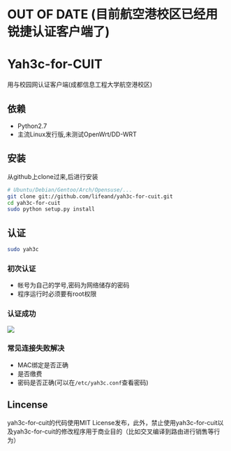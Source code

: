 # OUT OF DATE (目前航空港校区已经用锐捷认证客户端了)
# Yah3c-for-CUIT

用与校园网认证客户端(成都信息工程大学航空港校区)

## 依赖

* Python2.7
* 主流Linux发行版,未测试OpenWrt/DD-WRT

## 安装

从github上clone过来,后进行安装

```bash
# Ubuntu/Debian/Gentoo/Arch/Opensuse/...
git clone git://github.com/lifeand/yah3c-for-cuit.git
cd yah3c-for-cuit
sudo python setup.py install
```

## 认证

```bash
sudo yah3c
```
### 初次认证

* 帐号为自己的学号,密码为网络储存的密码
* 程序运行时必须要有root权限

### 认证成功

 ![](images/success.png)

### 常见连接失败解决

* MAC绑定是否正确
* 是否缴费
* 密码是否正确(可以在`/etc/yah3c.conf`查看密码)


## Lincense

yah3c-for-cuit的代码使用MIT License发布，此外，禁止使用yah3c-for-cuit以及yah3c-for-cuit的修改程序用于商业目的（比如交叉编译到路由进行销售等行为）
